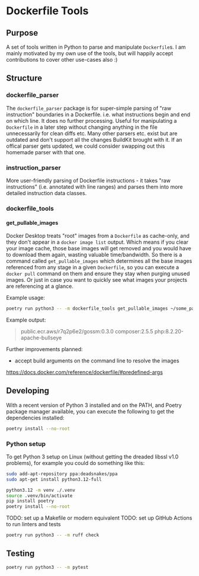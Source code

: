 # Dockerfile Tools

## Purpose

A set of tools written in Python to parse and manipulate `Dockerfile`s.
I am mainly motivated by my own use of the tools, but will happily accept contributions to cover other use-cases also :)

## Structure

### dockerfile_parser
The `dockerfile_parser` package is for super-simple parsing of "raw instruction" boundaries in a Dockerfile.
i.e. what instructions begin and end on which line.
It does no further processing. Useful for manipulating a `Dockerfile` in a later step without changing anything in the file unnecessarily for clean diffs etc.
Many other parsers etc. exist but are outdated and don't support all the changes BuildKit brought with it.
If an offical parser gets updated, we could consider swapping out this homemade parser with that one.

### instruction_parser
More user-friendly parsing of Dockerfile instructions - it takes "raw instructions" (i.e. annotated with line ranges) and parses them into more detailed instruction data classes.

### dockerfile_tools

#### get_pullable_images
Docker Desktop treats "root" images from a `Dockerfile` as cache-only, and they don't appear in a `docker image list` output.
Which means if you clear your image cache, those base images will get removed and you would have to download them again, wasting valuable time/bandwidth.
So there is a command called `get_pullable_images` which determines all the base images referenced from any stage in a given `Dockerfile`, so you can execute a `docker pull` command on them and ensure they stay when purging unused images. Or just in case you want to quickly see what images your projects are referencing at a glance.

Example usage:
```sh
poetry run python3 -- -m dockerfile_tools get_pullable_images ~/some_path_to_a/Dockerfile
```

Example output:
> public.ecr.aws/r7q2p6e2/gossm:0.3.0
> composer:2.5.5
> php:8.2.20-apache-bullseye

Further improvements planned:
- accept build arguments on the command line to resolve the images

https://docs.docker.com/reference/dockerfile/#predefined-args

## Developing

With a recent version of Python 3 installed and on the PATH, and Poetry package manager available, you can execute the following to get the dependencies installed:

```sh
poetry install --no-root
```

### Python setup

To get Python 3 setup on Linux (without getting the dreaded libssl v1.0 problems), for example you could do something like this:
```sh
sudo add-apt-repository ppa:deadsnakes/ppa
sudo apt-get install python3.12-full

python3.12 -m venv ./.venv
source .venv/bin/activate
pip install poetry
poetry install --no-root
```

TODO: set up a Makefile or modern equivalent
TODO: set up GitHub Actions to run linters and tests
```sh
poetry run python3 -- -m ruff check
```


## Testing

```sh
poetry run python3 -- -m pytest
```
